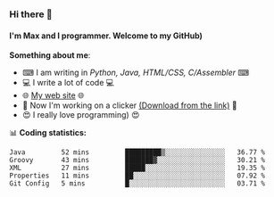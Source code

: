 ### Hi there 👋
#### I'm Max and I programmer. Welcome to my GitHub)

**Something about me**:
- ⌨ I am writing in _Python, Java, HTML/CSS, C/Assembler_ ⌨
- 💻 I write a lot of code 💻
- 🌐 [My web site](https://merive.herokuapp.com/) 🌐
- 🔘 Now I'm working on a clicker [(Download from the link)](https://merive.herokuapp.com/press1mtimes) 🔘
- 😍 I really love programming) 😍

📊 **Coding statistics:**
<!--START_SECTION:waka-->
```text
Java         52 mins         █████████▒░░░░░░░░░░░░░░░   36.77 % 
Groovy       43 mins         ███████▓░░░░░░░░░░░░░░░░░   30.21 % 
XML          27 mins         █████░░░░░░░░░░░░░░░░░░░░   19.35 % 
Properties   11 mins         ██░░░░░░░░░░░░░░░░░░░░░░░   07.92 % 
Git Config   5 mins          █░░░░░░░░░░░░░░░░░░░░░░░░   03.71 % 
```
<!--END_SECTION:waka-->
